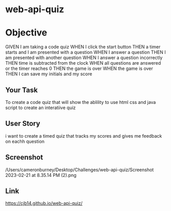 # web-api-quiz



# Objective

GIVEN I am taking a code quiz
WHEN I click the start button
THEN a timer starts and I am presented with a question
WHEN I answer a question
THEN I am presented with another question
WHEN I answer a question incorrectly
THEN time is subtracted from the clock
WHEN all questions are answered or the timer reaches 0
THEN the game is over
WHEN the game is over
THEN I can save my initials and my score

## Your Task

To create a code quiz that will show the ablility to use html css and java script to create an interatiive quiz

## User Story
i want to create a timed quiz that tracks my  scores and gives me feedback on eachh  question

## Screenshot
/Users/cameronburney/Desktop/Challenges/web-api-quiz/Screenshot 2023-02-21 at 8.35.14 PM (2).png

## Link
https://cjb14.github.io/web-api-quiz/
